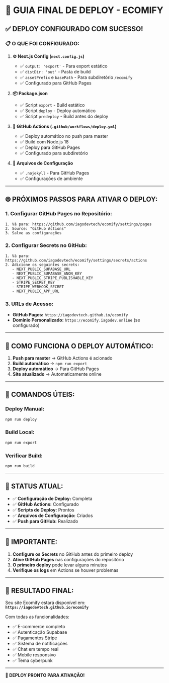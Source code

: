 # 🚀 GUIA FINAL DE DEPLOY - ECOMIFY

## ✅ **DEPLOY CONFIGURADO COM SUCESSO!**

### 📋 **O QUE FOI CONFIGURADO:**

1. **⚙️ Next.js Config (`next.config.js`)**
   - ✅ `output: 'export'` - Para export estático
   - ✅ `distDir: 'out'` - Pasta de build
   - ✅ `assetPrefix` e `basePath` - Para subdiretório `/ecomify`
   - ✅ Configurado para GitHub Pages

2. **📦 Package.json**
   - ✅ Script `export` - Build estático
   - ✅ Script `deploy` - Deploy automático
   - ✅ Script `predeploy` - Build antes do deploy

3. **🔧 GitHub Actions (`.github/workflows/deploy.yml`)**
   - ✅ Deploy automático no push para master
   - ✅ Build com Node.js 18
   - ✅ Deploy para GitHub Pages
   - ✅ Configurado para subdiretório

4. **📁 Arquivos de Configuração**
   - ✅ `.nojekyll` - Para GitHub Pages
   - ✅ Configurações de ambiente

---

## 🌐 **PRÓXIMOS PASSOS PARA ATIVAR O DEPLOY:**

### 1. **Configurar GitHub Pages no Repositório:**
```
1. Vá para: https://github.com/iagodevtech/ecomify/settings/pages
2. Source: "GitHub Actions"
3. Salve as configurações
```

### 2. **Configurar Secrets no GitHub:**
```
1. Vá para: https://github.com/iagodevtech/ecomify/settings/secrets/actions
2. Adicione os seguintes secrets:
   - NEXT_PUBLIC_SUPABASE_URL
   - NEXT_PUBLIC_SUPABASE_ANON_KEY
   - NEXT_PUBLIC_STRIPE_PUBLISHABLE_KEY
   - STRIPE_SECRET_KEY
   - STRIPE_WEBHOOK_SECRET
   - NEXT_PUBLIC_APP_URL
```

### 3. **URLs de Acesso:**
- **GitHub Pages:** `https://iagodevtech.github.io/ecomify`
- **Domínio Personalizado:** `https://ecomify.iagodev.online` (se configurado)

---

## 🔄 **COMO FUNCIONA O DEPLOY AUTOMÁTICO:**

1. **Push para master** → GitHub Actions é acionado
2. **Build automático** → `npm run export`
3. **Deploy automático** → Para GitHub Pages
4. **Site atualizado** → Automaticamente online

---

## 📱 **COMANDOS ÚTEIS:**

### **Deploy Manual:**
```bash
npm run deploy
```

### **Build Local:**
```bash
npm run export
```

### **Verificar Build:**
```bash
npm run build
```

---

## 🎯 **STATUS ATUAL:**

- ✅ **Configuração de Deploy:** Completa
- ✅ **GitHub Actions:** Configurado
- ✅ **Scripts de Deploy:** Prontos
- ✅ **Arquivos de Configuração:** Criados
- ✅ **Push para GitHub:** Realizado

---

## 🚨 **IMPORTANTE:**

1. **Configure os Secrets** no GitHub antes do primeiro deploy
2. **Ative GitHub Pages** nas configurações do repositório
3. **O primeiro deploy** pode levar alguns minutos
4. **Verifique os logs** em Actions se houver problemas

---

## 🎉 **RESULTADO FINAL:**

Seu site Ecomify estará disponível em:
**`https://iagodevtech.github.io/ecomify`**

Com todas as funcionalidades:
- ✅ E-commerce completo
- ✅ Autenticação Supabase
- ✅ Pagamentos Stripe
- ✅ Sistema de notificações
- ✅ Chat em tempo real
- ✅ Mobile responsivo
- ✅ Tema cyberpunk

---

**🚀 DEPLOY PRONTO PARA ATIVAÇÃO!**
